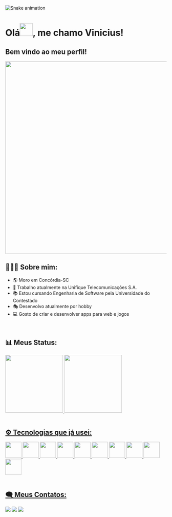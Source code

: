 ![Snake animation](https://github.com/seu-usuário-aqui/seu-usuário-aqui/blob/output/github-contribution-grid-snake.svg)
<h1 font-size=20> Olá<img height=40 src="https://user-images.githubusercontent.com/71847367/179869141-5620be95-544e-4de1-ab8f-a1a192ee5f9e.gif"/>, me chamo Vinicius!</h1>
<h2>Bem vindo ao meu perfil!</h2>

<img width=600 src="https://user-images.githubusercontent.com/71847367/179874766-337e13cf-ab00-4f87-89f0-8aa679e858ef.gif"/>
</br>
<h2>🙋🏻‍♂️ Sobre mim:</h2>
<ul>
<li>🌎 Moro em Concórdia-SC</li>
<li>💼 Trabalho atualmente na Unifique Telecomunicações S.A.</li>
<li>📚 Estou cursando Engenharia de Software pela Universidade do Contestado</li>
<li>🎭 Desenvolvo atualmente por hobby</li>
<li>💻 Gosto de criar e desenvolver apps para web e jogos</li>
</ul>
</br>
<h2>📊 Meus Status:</h2>
<div>
<a href="https://github.com/ViniciusPetter">
<img height="180em" src="https://github-readme-stats.vercel.app/api/top-langs/?username=ViniciusPetter&layout=compact&langs_count=7&theme=dracula"/>
<img height="180em" src="https://github-readme-stats.vercel.app/api?username=ViniciusPetter&show_icons=true&theme=dracula&include_all_commits=true&count_private=true"/>
</div>
</br>
<h2>⚙ Tecnologias que já usei:</h2>
<img src="https://cdn.jsdelivr.net/gh/devicons/devicon/icons/php/php-original.svg" width=50 height=50/>
<img src="https://cdn.jsdelivr.net/gh/devicons/devicon/icons/html5/html5-original.svg" width=50 height=50/>
<img src="https://cdn.jsdelivr.net/gh/devicons/devicon/icons/javascript/javascript-original.svg" width=50 height=50/>
<img src="https://cdn.jsdelivr.net/gh/devicons/devicon/icons/react/react-original.svg" width=50 height=50/>
<img src="https://cdn.jsdelivr.net/gh/devicons/devicon/icons/css3/css3-original-wordmark.svg" width=50 height=50/>
<img src="https://cdn.jsdelivr.net/gh/devicons/devicon/icons/mysql/mysql-original.svg" width=50 height=50/>
<img src="https://cdn.jsdelivr.net/gh/devicons/devicon/icons/androidstudio/androidstudio-original.svg" width=50 height=50/>
<img src="https://cdn.jsdelivr.net/gh/devicons/devicon/icons/java/java-original.svg" width=50 height=50/>
<img src="https://cdn.jsdelivr.net/gh/devicons/devicon/icons/unity/unity-original.svg" width=50 height=50/>
<img src="https://cdn.jsdelivr.net/gh/devicons/devicon/icons/blender/blender-original.svg" width=50 height=50/>
</br>
</br>
<h2>🗨 Meus Contatos:</h2>
<div>
<a href="https://www.instagram.com/vini_petter_/" target="_blank"><img src="https://img.shields.io/badge/-Instagram-%23E4405F?style=for-the-badge&logo=instagram&logoColor=white" target="_blank"></a>
<a href = "mailto:viniciuspetterrenan17@gmail.com"><img src="https://img.shields.io/badge/Gmail-D14836?style=for-the-badge&logo=gmail&logoColor=white" target="_blank"></a>
<a href="https://www.linkedin.com/in/vinicius-renan-petter-983159189/" target="_blank"><img src="https://img.shields.io/badge/-LinkedIn-%230077B5?style=for-the-badge&logo=linkedin&logoColor=white" target="_blank"></a>   
</div>
<!---
ViniciusPetter/ViniciusPetter is a ✨ special ✨ repository because its `README.md` (this file) appears on your GitHub profile.
You can click the Preview link to take a look at your changes.
--->

